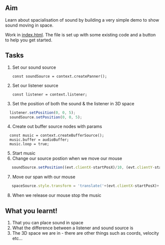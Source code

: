 ## Aim

Learn about spacialisation of sound by building a very simple demo to show sound moving in space.

Work in [index.html](index.html). The file is set up with some existing code and a button to help you get started.

## Tasks

1. Set our sound source

   `const soundSource = context.createPanner();`

2. Set our listener source

   `const listener = context.listener;`

3. Set the position of both the sound & the listener in 3D space

```javascript
  listener.setPosition(0, 0, 5);
  soundSource.setPosition(0, 0, 5);
```

4. Create out buffer source nodes with params

```jaavscript
  const music = context.createBufferSource();
  music.buffer = audioBuffer;
  music.loop = true;
```

5. Start music
6. Change our source postion when we move our mouse

```javascript
   soundSource.setPosition((evt.clientX-startPosX)/10, (evt.clientY-startPosY)/10, (evt.clientY-startPosY)/10);
```

7. Move our span with our mouse

```javascript
   spaceSource.style.transform = 'translate('+(evt.clientX-startPosX)+'px, '+(evt.clientY-startPosY)+'px)';
```

8. When we release our mouse stop the music

## What you learnt!

1. That you can place sound in space
2. What the difference between a listener and sound source is
3. The 3D space we are in - there are other things such as coords, velocity etc...
 